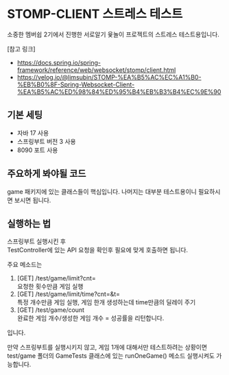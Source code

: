 # STOMP-CLIENT 스트레스 테스트
소중한 멤버쉽 2기에서 진행한 서로알기 윷놀이 프로젝트의 스트레스 테스트용입니다.  
  
  [참고 링크]  
- https://docs.spring.io/spring-framework/reference/web/websocket/stomp/client.html  
- https://velog.io/@limsubin/STOMP-%EA%B5%AC%EC%A1%B0-%EB%B0%8F-Spring-Websocket-Client-%EA%B5%AC%ED%98%84%ED%95%B4%EB%B3%B4%EC%9E%90

## 기본 세팅
- 자바 17 사용
- 스프링부트 버전 3 사용
- 8090 포트 사용


## 주요하게 봐야될 코드
game 패키지에 있는 클래스들이 핵심입니다. 나머지는 대부분 테스트용이니 필요하시면 보시면 됩니다.


## 실행하는 법
스프링부트 실행시킨 후  
TestController에 있는 API 요청을 확인후 필요에 맞게 호출하면 됩니다.
  
주요 메소드는  
1. [GET] /test/game/limit?cnt=  
    요청한 횟수만큼 게임 실행
2. [GET] /test/game/limit/time?cnt=&t=  
   특정 개수만큼 게임 실행, 게임 한개 생성하는데 time만큼의 딜레이 주기  
3. [GET] /test/game/count  
   완료한 게임 개수/생성한 게임 개수 = 성공률을 리턴합니다.

입니다.

만약 스프링부트를 실행시키지 않고, 게임 1개에 대해서만 테스트하려는 상황이면  
test/game 폴더의 GameTests 클래스에 있는 runOneGame() 메소드 실행시켜도 가능합니다.

